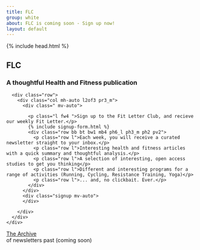 ```yaml
---
title: FLC
group: white
about: FLC is coming soon - Sign up now!
layout: default
---
```


{% include head.html %}

<body>


<main class="">
  <section class="pb4 bg_brand-green row">
    <div class="row ph3 container mh-auto">
      <div class="row dfc mb2 brdr_light_muted bb-m bw3-m">
        <h2 class=" xxxl ttu tc light pb2">FLC</h2>
        <h3 class=" xl_m pb2 bb-s bw3-s tc brdr_light light">A thoughtful Health and Fitness publication</h3>
      </div>
    </div>
  </section>

  <section class="pv2 bg_brand-blue row light">
    <div class=" ph3 pv4_m container mh-auto">

      <div class="row">
        <div class="col mh-auto l2of3 pr3_m">
          <div class=" mv-auto">

            <p class="l fw4 ">Sign up to the Fit Letter Club, and recieve our weekly Fit Letter.</p>
            {% include signup-form.html %}
            <div class="row bb bt bw1 mb4 ph6_l ph3_m ph2 pv2">
              <p class="row l">Each week, you will receive a curated newsletter straight to your inbox.</p>
              <p class="row l">Interesting health and fitness articles with a quick summary and thoughtful analysis.</p>
              <p class="row l">A selection of interesting, open access studies to get you thinking</p>
              <p class="row l">Different and interesting programs for a range of activities (Running, Cycling, Resistance Training, Yoga)</p>
              <p class="row l">... and, no clickbait. Ever.</p>
            </div>
          </div>
          <div class="signup mv-auto">
          </div>

        </div>
      </div>
    </div>
  </section>

  <section class="pv2 bg_brand-red row">
    <div class=" ph3 pv5 container mh-auto">
      <div class="xxxl_m xxl light fw8"> <a class="dimnd" href="#">The Archive</a></div>
      <div class="l light mh-auto tc">
         of newsletters past (coming soon)
      </div>
    </div>
  </section>

</main>




</body>
